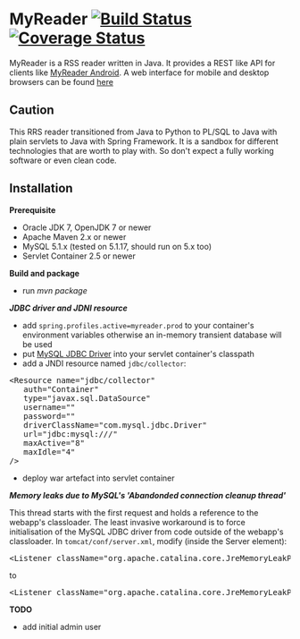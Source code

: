 MyReader [![Build Status](https://api.travis-ci.org/ksokol/myreader.png?branch=master)](https://travis-ci.org/ksokol/myreader/) [![Coverage Status](https://coveralls.io/repos/ksokol/myreader/badge.png?branch=master)](https://coveralls.io/r/ksokol/myreader?branch=master)
=====

MyReader is a RSS reader written in Java. It provides a REST like API for clients like [MyReader Android](https://github.com/ksokol/myreader-android).
A web interface for mobile and desktop browsers can be found [here](https://github.com/ksokol/myreader-web)

Caution
--------
This RRS reader transitioned from Java to Python to PL/SQL to Java with plain servlets to Java with Spring Framework.
It is a sandbox for different technologies that are worth to play with. So don't expect a fully working software or even clean code.

Installation
------------

**Prerequisite**

- Oracle JDK 7, OpenJDK 7 or newer
- Apache Maven 2.x or newer
- MySQL 5.1.x (tested on 5.1.17, should run on 5.x too)
- Servlet Container 2.5 or newer

**Build and package**

- run *mvn package*

***JDBC driver and JDNI resource***

- add `spring.profiles.active=myreader.prod` to your container's environment variables otherwise an in-memory transient database will be used
- put [MySQL JDBC Driver](https://dev.mysql.com/downloads/connector/j) into your servlet container's classpath
- add a JNDI resource named `jdbc/collector`:

<pre>
&lt;Resource name="jdbc/collector"
   auth="Container"
   type="javax.sql.DataSource"
   username="<username>"
   password="<password>"
   driverClassName="com.mysql.jdbc.Driver" <!-- only MySQL is supported -->
   url="jdbc:mysql://<host:port>/<dbname>"
   maxActive="8"
   maxIdle="4"
/&gt;
</pre>

- deploy war artefact into servlet container

***Memory leaks due to MySQL's 'Abandonded connection cleanup thread'***

This thread starts with the first request and holds a reference to the webapp's classloader. The least invasive workaround is to force initialisation of the MySQL JDBC driver from code outside of the webapp's classloader.
In `tomcat/conf/server.xml`, modify (inside the Server element):

<pre>
&lt;Listener className="org.apache.catalina.core.JreMemoryLeakPreventionListener" /&gt;
</pre>
to
<pre>
&lt;Listener className="org.apache.catalina.core.JreMemoryLeakPreventionListener" classesToInitialize="com.mysql.jdbc.NonRegisteringDriver" /&gt;
</pre>

**TODO**

- add initial admin user